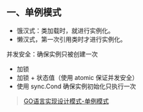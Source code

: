 ## 一、单例模式


- 饿汉式：类加载时，就进行实例化。
- 懒汉式，第一次引用类时才进行实例化。

并发安全：确保实例只被创建一次
- 加锁
- 加锁 + 状态值（使用 atomic 保证并发安全）
- 使用 sync.Cond 确保实例初始化只执行一次


> [GO语言实现设计模式-单例模式](https://isekiro.com/go%E8%AF%AD%E8%A8%80%E5%AE%9E%E7%8E%B0%E8%AE%BE%E8%AE%A1%E6%A8%A1%E5%BC%8F-%E5%8D%95%E4%BE%8B%E6%A8%A1%E5%BC%8F/ "GO语言实现设计模式-单例模式")